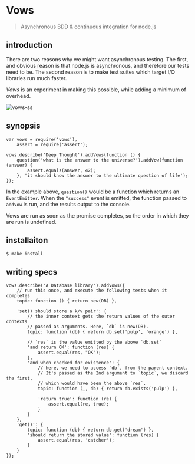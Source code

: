 Vows
====

> Asynchronous BDD & continuous integration for node.js

introduction
------------
There are two reasons why we might want asynchronous testing. The first, and obvious reason is that node.js is asynchronous, and therefore our tests need to be. The second reason is to make test suites which target I/O libraries run much faster.

_Vows_ is an experiment in making this possible, while adding a minimum of overhead.

![vows-ss](http://dl.dropbox.com/u/251849/vows-ss.gif)

synopsis
--------
    
    var vows = require('vows'),
        assert = require('assert');

    vows.describe('Deep Thought').addVows(function () {
        question('what is the answer to the universe?').addVow(function (answer) {
            assert.equals(answer, 42);
        }, 'it should know the answer to the ultimate question of life');
    });

In the example above, `question()` would be a function which returns an `EventEmitter`.
When the `"success"` event is emitted, the function passed to `addVow` is run,
and the results output to the console. 

Vows are run as soon as the promise completes, so the order in which they are run is undefined.

installaiton
------------

    $ make install

writing specs
-------------

    vows.describe('A Database library').addVows({
        // run this once, and execute the following tests when it completes
        topic: function () { return new(DB) },

        'set() should store a k/v pair': {
            // the inner context gets the return values of the outer contexts
            // passed as arguments. Here, `db` is new(DB).
            topic: function (db) { return db.set('pulp', 'orange') },
            
            // `res` is the value emitted by the above `db.set`
            'and return OK': function (res) {
                assert.equal(res, "OK");  
            },
            'and when checked for existence': {
                // here, we need to access `db`, from the parent context.
                // It's passed as the 2nd argument to `topic`, we discard the first,
                // which would have been the above `res`.
                topic: function (_, db) { return db.exists('pulp') },

                'return true': function (re) {
                    assert.equal(re, true); 
                }
            }
        },
        'get()': {
            topic: function (db) { return db.get('dream') },
            'should return the stored value': function (res) {
                assert.equal(res, 'catcher'); 
            }
        }
    });
